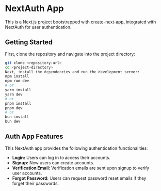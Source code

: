 # NextAuth App

This is a Next.js project bootstrapped with [create-next-app](https://github.com/vercel/next.js/tree/canary/packages/create-next-app), integrated with NextAuth for user authentication.

## Getting Started

First, clone the repository and navigate into the project directory:

```bash
git clone <repository-url>
cd <project-directory>
Next, install the dependencies and run the development server:
npm install
npm run dev
# or
yarn install
yarn dev
# or
pnpm install
pnpm dev
# or
bun install
bun dev
```

## Auth App Features

This NextAuth app provides the following authentication functionalities:

- **Login:** Users can log in to access their accounts.
- **Signup:** New users can create accounts.
- **Verification Email:** Verification emails are sent upon signup to verify user accounts.
- **Forgot Password:** Users can request password reset emails if they forget their passwords.
